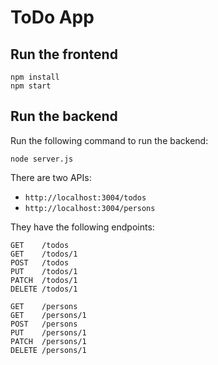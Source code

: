 # ToDo App

## Run the frontend

```
npm install
npm start
```

## Run the backend

Run the following command to run the backend:

```
node server.js
```

There are two APIs:

- `http://localhost:3004/todos`
- `http://localhost:3004/persons`

They have the following endpoints:

```
GET    /todos
GET    /todos/1
POST   /todos
PUT    /todos/1
PATCH  /todos/1
DELETE /todos/1
```

```
GET    /persons
GET    /persons/1
POST   /persons
PUT    /persons/1
PATCH  /persons/1
DELETE /persons/1
```

